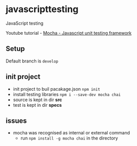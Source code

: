 # javascripttesting
JavaScript testing

Youtube tutorial - [Mocha - Javascript unit testing framework](https://www.youtube.com/watch?v=NBjYY8P08lI&list=PLgbtO1Bcz4C-vU0JLfDBsZGbSUdNX4mQ8)

## Setup

Default branch is `develop`

## init project

- init project to buil pacakage.json `npm init`
- install testing libraries `npm i --save-dev mocha chai`
- source is kept in dir **src**
- test is kept in dir **specs**

## issues
- mocha was recognised as internal or external command
    - run `npm install -g mocha chai` in the directory
